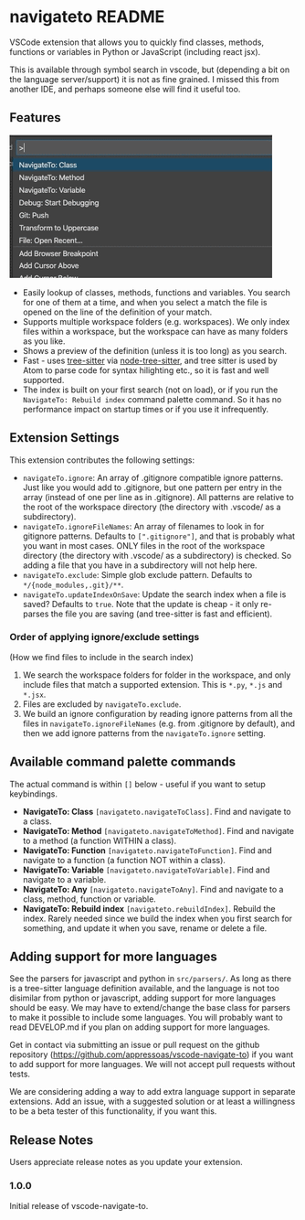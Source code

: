 # navigateto README

VSCode extension that allows you to quickly find classes, methods, functions or variables in Python or JavaScript (including react jsx).

This is available through symbol search in vscode, but (depending a bit on the language server/support) it is not as fine grained. I missed this from another IDE, and perhaps someone else will find it useful too.


## Features

![](images/vscode-navigate-to.gif)

* Easily lookup of classes, methods, functions and variables. You search for one of them at a time, and when you select a match the file is opened on the line of the definition of your match.
* Supports multiple workspace folders (e.g. workspaces). We only index files within a workspace, but the workspace can have as many folders as you like.
* Shows a preview of the definition (unless it is too long) as you search.
* Fast - uses [tree-sitter](https://tree-sitter.github.io/tree-sitter/) via [node-tree-sitter](https://github.com/tree-sitter/node-tree-sitter), and tree sitter is used by Atom to parse code for syntax hilighting etc., so it is fast and well supported.
* The index is built on your first search (not on load), or if you run the `NavigateTo: Rebuild index` command palette command. So it has no performance impact on startup times or if you use it infrequently.



## Extension Settings

This extension contributes the following settings:

* `navigateTo.ignore`: An array of .gitignore compatible ignore patterns. Just like you would add to .gitignore, but one pattern per entry in the array (instead of one per line as in .gitignore). All patterns are relative to the root of the workspace directory (the directory with .vscode/ as a subdirectory).
* `navigateTo.ignoreFileNames`: An array of filenames to look in for gitignore patterns. Defaults to `[".gitignore"]`, and that is probably what you want in most cases. ONLY files in the root of the workspace directory (the directory with .vscode/ as a subdirectory) is checked. So adding a file that you have in a subdirectory will not help here.
* `navigateTo.exclude`: Simple glob exclude pattern. Defaults to `*/{node_modules,.git}/**`.
* `navigateTo.updateIndexOnSave`: Update the search index when a file is saved? Defaults to `true`. Note that the update is cheap - it only re-parses the file you are saving (and tree-sitter is fast and efficient).


### Order of applying ignore/exclude settings
(How we find files to include in the search index)

1. We search the workspace folders for folder in the workspace, and only include files that match a supported extension. This is `*.py`, `*.js` and `*.jsx`.
2. Files are excluded by `navigateTo.exclude`.
3. We build an ignore configuration by reading ignore patterns from all the files in `navigateTo.ignoreFileNames` (e.g. from .gitignore by default), and then we add ignore patterns from the `navigateTo.ignore` setting.


## Available command palette commands

The actual command is within `[]` below - useful if you want to setup keybindings.

- **NavigateTo: Class** `[navigateto.navigateToClass]`. Find and navigate to a class.
- **NavigateTo: Method** `[navigateto.navigateToMethod]`. Find and navigate to a method (a function WITHIN a class).
- **NavigateTo: Function** `[navigateto.navigateToFunction]`. Find and navigate to a function (a function NOT within a class).
- **NavigateTo: Variable** `[navigateto.navigateToVariable]`. Find and navigate to a variable.
- **NavigateTo: Any** `[navigateto.navigateToAny]`. Find and navigate to a class, method, function or variable.
- **NavigateTo: Rebuild index** `[navigateto.rebuildIndex]`. Rebuild the index. Rarely needed since we build the index when you first search for something, and update it when you save, rename or delete a file.


## Adding support for more languages
See the parsers for javascript and python in `src/parsers/`. As long as there is a tree-sitter language definition available, and the language is not too disimilar from python or javascript, adding support for more languages should be easy. We may have to extend/change the base class for parsers to make it possible to include some languages. You will probably want to read DEVELOP.md if you plan on adding support for more languages.

Get in contact via submitting an issue or pull request on the github repository (https://github.com/appressoas/vscode-navigate-to) if you want to add support for more languages. We will not accept pull requests without tests.

We are considering adding a way to add extra language support in separate extensions. Add an issue, with a suggested solution or at least a willingness to be a beta tester of this functionality, if you want this.


## Release Notes

Users appreciate release notes as you update your extension.

### 1.0.0

Initial release of vscode-navigate-to.
